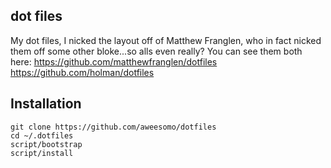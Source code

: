 ## dot files
My dot files, I nicked the layout off of Matthew Franglen, who in fact nicked them off some other bloke...so alls even really?
You can see them both here:
https://github.com/matthewfranglen/dotfiles
https://github.com/holman/dotfiles 

Installation
------------
    git clone https://github.com/aweesomo/dotfiles
    cd ~/.dotfiles
    script/bootstrap
    script/install
